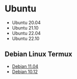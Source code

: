 # Ubuntu

* Ubuntu 20.04
* Ubuntu 21.10
* Ubuntu 22.04
* Ubuntu 22.10

## Debian Linux Termux

* [Debian 11.04](https://github.com/wahasa/Debian/releases/tag/11.4)
* [Debian 10.12](https://github.com/wahasa/Debian/releases/tag/10.12)


